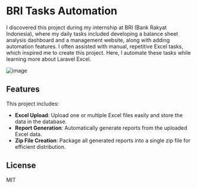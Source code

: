 # BRI Tasks Automation
I discovered this project during my internship at BRI (Bank Rakyat Indonesia), where my daily tasks included developing a balance sheet analysis dashboard and a management website, along with adding automation features. I often assisted with manual, repetitive Excel tasks, which inspired me to create this project. Here, I automate these tasks while learning more about Laravel Excel.

![image](https://github.com/ndy-s/laravel-excel-reports-automation/assets/94002483/450994e6-f7e6-43c5-af99-a3541ede33e9)

## Features
This project includes:
- **Excel Upload**: Upload one or multiple Excel files easily and store the data in the database.
- **Report Generation**: Automatically generate reports from the uploaded Excel data.
- **Zip File Creation**: Package all generated reports into a single zip file for efficient distribution.

## License
MIT
